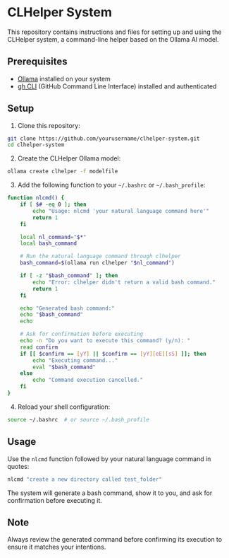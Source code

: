 # CLHelper System

This repository contains instructions and files for setting up and using the CLHelper system, a command-line helper based on the Ollama AI model.

## Prerequisites

- [Ollama](https://ollama.ai/) installed on your system
- [gh CLI](https://cli.github.com/) (GitHub Command Line Interface) installed and authenticated

## Setup

1. Clone this repository:
 ```bash
 git clone https://github.com/yourusername/clhelper-system.git
 cd clhelper-system
 ```

2. Create the CLHelper Ollama model:
 ```bash
 ollama create clhelper -f modelfile
 ```

3. Add the following function to your `~/.bashrc` or `~/.bash_profile`:
 ```bash
 function nlcmd() {
     if [ $# -eq 0 ]; then
         echo "Usage: nlcmd 'your natural language command here'"
         return 1
     fi

     local nl_command="$*"
     local bash_command

     # Run the natural language command through clhelper
     bash_command=$(ollama run clhelper "$nl_command")

     if [ -z "$bash_command" ]; then
         echo "Error: clhelper didn't return a valid bash command."
         return 1
     fi

     echo "Generated bash command:"
     echo "$bash_command"
     echo

     # Ask for confirmation before executing
     echo -n "Do you want to execute this command? (y/n): "
     read confirm
     if [[ $confirm == [yY] || $confirm == [yY][eE][sS] ]]; then
         echo "Executing command..."
         eval "$bash_command"
     else
         echo "Command execution cancelled."
     fi
 }
 ```

4. Reload your shell configuration:
 ```bash
 source ~/.bashrc  # or source ~/.bash_profile
 ```

## Usage

Use the `nlcmd` function followed by your natural language command in quotes:

```bash
nlcmd "create a new directory called test_folder"
```

The system will generate a bash command, show it to you, and ask for confirmation before executing it.

## Note

Always review the generated command before confirming its execution to ensure it matches your intentions.

